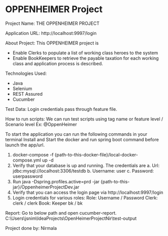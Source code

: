 # OPPENHEIMER Project
Project Name: THE OPPENHEIMER PROJECT

Application URL: http://localhost:9997/login

About Project:
This OPPENHEIMER project is 
- Enable Clerks to populate a list of working class heroes to the system
- Enable BookKeepers to retrieve the payable taxation for each working class and application process is described.

Technologies Used:
- Java
- Selenium
- REST Assured
- Cucumber

Test Data:
Login credentials pass through feature file.

How to run scripts:
We can run test scripts using tag name or feature level / Scenario level
Ex: @OppenHeimer
 
To start the application you can run the following commands in your terminal
Install and Start the docker and run spring boot command before launch the app/url.
1. docker-compose -f {path-to-this-docker-file}/local-docker-compose.yml up -d
2. Verify that your database is up and running. The credentials are a. Url:
   jdbc:mysql://localhost:3306/testdb
   b. Username: user
   c. Password: userpassword
3. Run java -Dspring.profiles.active=prd -jar
   {path-to-this-jar}/OppenheimerProjectDev.jar
4. Verify that you can access the login page via http://localhost:9997/login
5. Login credentials for various roles:
   Role: Username / Password
   Clerk: clerk / clerk
   Book: Keeper bk / bk

Report:
Go to below path and open cucumber-report.
C:\Users\jsnim\IdeaProjects\OpenHeimerProjectNir\test-output

Project done by: Nirmala